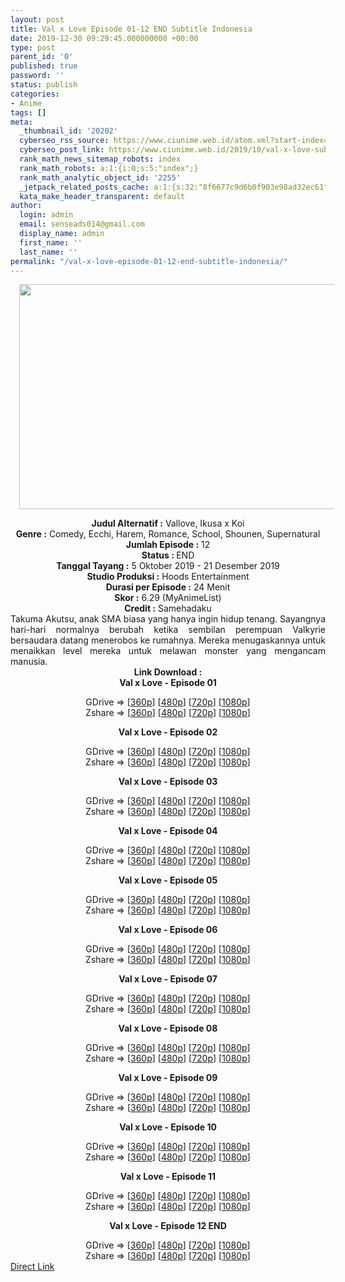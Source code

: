 ```yaml
---
layout: post
title: Val x Love Episode 01-12 END Subtitle Indonesia
date: 2019-12-30 09:29:45.000000000 +00:00
type: post
parent_id: '0'
published: true
password: ''
status: publish
categories:
- Anime
tags: []
meta:
  _thumbnail_id: '20202'
  cyberseo_rss_source: https://www.ciunime.web.id/atom.xml?start-index=1351&max-results=150
  cyberseo_post_link: https://www.ciunime.web.id/2019/10/val-x-love-subtitle-indonesia.html
  rank_math_news_sitemap_robots: index
  rank_math_robots: a:1:{i:0;s:5:"index";}
  rank_math_analytic_object_id: '2255'
  _jetpack_related_posts_cache: a:1:{s:32:"8f6677c9d6b0f903e98ad32ec61f8deb";a:2:{s:7:"expires";i:1654655070;s:7:"payload";a:0:{}}}
  kata_make_header_transparent: default
author:
  login: admin
  email: senseads014@gmail.com
  display_name: admin
  first_name: ''
  last_name: ''
permalink: "/val-x-love-episode-01-12-end-subtitle-indonesia/"
---
```

<div class="separator" style="clear: both; text-align: center;"><a href="https://1.bp.blogspot.com/-mpwiAs9jHZc/XZlNy4KaVPI/AAAAAAAAdcg/RRhWbmirqbooKp2HLS38Foinzc5I0CnSACLcBGAsYHQ/s1600/Val%2Bx%2BLove.jpg" imageanchor="1" style="margin-left: 1em; margin-right: 1em;"><img border="0" data-original-height="720" data-original-width="1280" height="360" src="{{ site.baseurl }}/assets/2019/12/Val%2Bx%2BLove.jpg" width="640" /></a></div>
<p>
<div style="text-align: center;"><b>Judul Alternatif :</b>&nbsp;Vallove, Ikusa x Koi</div>
<div style="text-align: center;"><b>Genre :</b>&nbsp;<b></b>Comedy, Ecchi, Harem, Romance, School, Shounen, Supernatural</div>
<div style="text-align: center;"><b>Jumlah Episode :</b>&nbsp;12<br /><b>Status :&nbsp;</b>END<br /><b>Tanggal Tayang :</b>&nbsp;5 Oktober 2019 - 21 Desember 2019<br /><b>Studio Produksi :</b>&nbsp;<b></b>Hoods Entertainment<br /><b>Durasi per Episode :</b>&nbsp;24 Menit</div>
<div style="text-align: center;"><b>Skor :</b>&nbsp;6.29 (MyAnimeList)<br /><b>Credit :</b>&nbsp;Samehadaku</div>
<div style="text-align: center;"></div>
<div style="text-align: justify;">Takuma Akutsu, anak SMA biasa yang hanya ingin hidup tenang. Sayangnya hari-hari normalnya berubah ketika sembilan perempuan Valkyrie bersaudara datang menerobos ke rumahnya. Mereka menugaskannya untuk menaikkan level mereka untuk melawan monster yang mengancam manusia.</div>
<div style="text-align: justify;"></div>
<div style="text-align: justify;"></div>
<div style="text-align: center;"><b>Link Download :</b></div>
<div style="text-align: center;">
<div style="text-align: center;"><b>Val x Love&nbsp;- Episode 01</b></p>
<div style="text-align: center;">GDrive =&gt; [<a href="https://drive.google.com/uc?export=download&amp;id=1_0JLSRFIw9fsLCtV4HTpVwYcNtxkf4uT" target="_blank" rel="noopener">360p</a>] [<a href="https://drive.google.com/uc?export=download&amp;id=1dkPpxN9QkPNceZL-qcHrgAOxdJ58qk-A" target="_blank" rel="noopener">480p</a>] [<a href="https://drive.google.com/uc?export=download&amp;id=1icuvGDsZpnK1dYmHChW1ftm16Iisngj9" target="_blank" rel="noopener">720p</a>] [<a href="https://drive.google.com/uc?export=download&amp;id=1PArxRFZk-srxDR3-rSxq9V__zNm3IO-n" target="_blank" rel="noopener">1080p</a>]<br />Zshare =&gt; [<a href="https://www85.zippyshare.com/v/un7K56lK/file.html" target="_blank" rel="noopener">360p</a>] [<a href="https://www85.zippyshare.com/v/LNvjNKVS/file.html" target="_blank" rel="noopener">480p</a>] [<a href="https://www5.zippyshare.com/v/YuwLrqyh/file.html" target="_blank" rel="noopener">720p</a>] [<a href="https://www68.zippyshare.com/v/A5Y0fbFs/file.html" target="_blank" rel="noopener">1080p</a>]</p>
<p><b>Val x Love&nbsp;- Episode 02</b></p>
<div style="text-align: center;">GDrive =&gt; [<a href="https://drive.google.com/uc?export=download&amp;id=1XlxYv4h5RrFySAq7U0-BR_6_F85f4kvb" target="_blank" rel="noopener">360p</a>] [<a href="https://drive.google.com/uc?export=download&amp;id=18cJU4eJGISvrpBqod3NJ84pnuj0lVkQW" target="_blank" rel="noopener">480p</a>] [<a href="https://drive.google.com/uc?export=download&amp;id=1v_5Ld297loPBA7D5W6XgT5xyOj0Q3K6x" target="_blank" rel="noopener">720p</a>] [<a href="https://drive.google.com/uc?export=download&amp;id=1XB1yl2qoKVOxfVReRV2OqQDUhBlhuxbO" target="_blank" rel="noopener">1080p</a>]<br />Zshare =&gt; [<a href="https://www118.zippyshare.com/v/OgR3rPps/file.html" target="_blank" rel="noopener">360p</a>] [<a href="https://www118.zippyshare.com/v/OLpjgVHk/file.html" target="_blank" rel="noopener">480p</a>] [<a href="https://www106.zippyshare.com/v/lvYDBcvb/file.html" target="_blank" rel="noopener">720p</a>] [<a href="https://www39.zippyshare.com/v/8xXlt0Q3/file.html" target="_blank" rel="noopener">1080p</a>]</p>
<p><b>Val x Love&nbsp;- Episode 03</b></p>
<div style="text-align: center;">GDrive =&gt; [<a href="https://drive.google.com/uc?export=download&amp;id=1J5yuvejyJ2JuR-nxtc4G2F3cUmGvh2sB" target="_blank" rel="noopener">360p</a>] [<a href="https://drive.google.com/uc?export=download&amp;id=1Ob_uSR7czV-ZX_NFrBfoiOL_E_24OPyi" target="_blank" rel="noopener">480p</a>] [<a href="https://drive.google.com/uc?export=download&amp;id=1_wMenRgjUB0H4kd3V_MmrbO0zvjcFNEp" target="_blank" rel="noopener">720p</a>] [<a href="https://drive.google.com/uc?export=download&amp;id=1IxkXNQ-P2SoWNK0ECV_u8IuRIJymcqEL" target="_blank" rel="noopener">1080p</a>]<br />Zshare =&gt; [<a href="https://www79.zippyshare.com/v/hESUJaxD/file.html" target="_blank" rel="noopener">360p</a>] [<a href="https://www79.zippyshare.com/v/lcNVLvOC/file.html" target="_blank" rel="noopener">480p</a>] [<a href="https://www26.zippyshare.com/v/txBIx0bw/file.html" target="_blank" rel="noopener">720p</a>] [<a href="https://www12.zippyshare.com/v/DnX2ZufZ/file.html" target="_blank" rel="noopener">1080p</a>]</p>
<p><b>Val x Love&nbsp;- Episode 04</b></p>
<div style="text-align: center;">GDrive =&gt; [<a href="https://drive.google.com/uc?export=download&amp;id=1ShkRiUmsboL-y8_AMnDLXkebAZS_-EfE" target="_blank" rel="noopener">360p</a>] [<a href="https://drive.google.com/uc?export=download&amp;id=1OhsJBfc0sUcIETfAvGIbcX34g6k9MtMg" target="_blank" rel="noopener">480p</a>] [<a href="https://drive.google.com/uc?export=download&amp;id=1OCjQyD9BGZq2xLsYRUIl64rfn7maI3HP" target="_blank" rel="noopener">720p</a>] [<a href="https://drive.google.com/uc?export=download&amp;id=1yX-1g3iejLhsccP_8FOqmCdsdRKJuGW8" target="_blank" rel="noopener">1080p</a>]<br />Zshare =&gt; [<a href="https://www100.zippyshare.com/v/66ISdjPD/file.html" target="_blank" rel="noopener">360p</a>] [<a href="https://www100.zippyshare.com/v/6e7nT1Ck/file.html" target="_blank" rel="noopener">480p</a>] [<a href="https://www25.zippyshare.com/v/fSXMnya5/file.html" target="_blank" rel="noopener">720p</a>] [<a href="https://www89.zippyshare.com/v/G7TSmiyO/file.html" target="_blank" rel="noopener">1080p</a>]</p>
<p><b>Val x Love&nbsp;- Episode 05</b></p>
<div style="text-align: center;">GDrive =&gt; [<a href="https://drive.google.com/uc?id=1kfUvHZhhoAWjROD906nDjVtjk_7fF8gB" target="_blank" rel="noopener">360p</a>] [<a href="https://drive.google.com/uc?id=1bydNYHCq5CVs8o4ByUaMtMzOGcEWXn22" target="_blank" rel="noopener">480p</a>] [<a href="https://drive.google.com/uc?id=1frF9XbutrL5rKFQAIX7X4-w9gBTPjD1y" target="_blank" rel="noopener">720p</a>] [<a href="https://drive.google.com/uc?id=1-3bojrKxZQg_Z-XNoBw1LV3VO3h5ZrKb" target="_blank" rel="noopener">1080p</a>]<br />Zshare =&gt; [<a href="https://www115.zippyshare.com/v/YvYj07sk/file.html" target="_blank" rel="noopener">360p</a>] [<a href="https://www21.zippyshare.com/v/q4gDttTV/file.html" target="_blank" rel="noopener">480p</a>] [<a href="https://www11.zippyshare.com/v/dK6ul4mQ/file.html" target="_blank" rel="noopener">720p</a>] [<a href="https://www40.zippyshare.com/v/BvIkPL6y/file.html" target="_blank" rel="noopener">1080p</a>]</p>
<p><b>Val x Love&nbsp;- Episode 06</b></p>
<div style="text-align: center;">GDrive =&gt; [<a href="https://drive.google.com/uc?id=1pSO-FhqrN8SKPAIqtVVmqKz4Gaet-scm" target="_blank" rel="noopener">360p</a>] [<a href="https://drive.google.com/uc?id=1dn7s62c2uTTYlSXbzV5GRWR0k_t0ggf6" target="_blank" rel="noopener">480p</a>] [<a href="https://drive.google.com/uc?id=1z8PK5AmtTCyYy9JB7CUGenoRdb-HrDon" target="_blank" rel="noopener">720p</a>] [<a href="https://drive.google.com/uc?id=1dIFfjrlLKbZ6qyN6xY-mdaHHD_pb1HNq" target="_blank" rel="noopener">1080p</a>]<br />Zshare =&gt; [<a href="https://www31.zippyshare.com/v/hXIKEGWc/file.html" target="_blank" rel="noopener">360p</a>] [<a href="https://www4.zippyshare.com/v/rFXnpECP/file.html" target="_blank" rel="noopener">480p</a>] [<a href="https://www106.zippyshare.com/v/LH6dqtM1/file.html" target="_blank" rel="noopener">720p</a>] [<a href="https://www90.zippyshare.com/v/eDmg1rLC/file.html" target="_blank" rel="noopener">1080p</a>]</p>
<p><b>Val x Love&nbsp;- Episode 07</b></p>
<div style="text-align: center;">GDrive =&gt; [<a href="https://drive.google.com/uc?id=1OvNb979fT8is_2Wrrf9ZP8ELBPXk8wxO" target="_blank" rel="noopener">360p</a>] [<a href="https://drive.google.com/uc?id=16R4i0JWMMiZhpSJDx-amW95FkkumyzV3" target="_blank" rel="noopener">480p</a>] [<a href="https://drive.google.com/uc?id=1tuNIr-Ea6c7gxV_0NBs1Wva1RVHeaONl" target="_blank" rel="noopener">720p</a>] [<a href="https://drive.google.com/uc?id=1wRx3u517PS_xAeYcwe8Lcz-wxE73oQDO" target="_blank" rel="noopener">1080p</a>]<br />Zshare =&gt; [<a href="https://www43.zippyshare.com/v/5a8YwerS/file.html" target="_blank" rel="noopener">360p</a>] [<a href="https://www80.zippyshare.com/v/FvpCDEds/file.html" target="_blank" rel="noopener">480p</a>] [<a href="https://www94.zippyshare.com/v/nzNVrgkE/file.html" target="_blank" rel="noopener">720p</a>] [<a href="https://www89.zippyshare.com/v/znYbsTnV/file.html" target="_blank" rel="noopener">1080p</a>]</p>
<p><b>Val x Love&nbsp;- Episode 08</b></p>
<div style="text-align: center;">GDrive =&gt; [<a href="https://drive.google.com/uc?export=download&amp;id=1p--B8EZh5NnJcPQGSqEAxl9cyDli4eyx" target="_blank" rel="noopener">360p</a>] [<a href="https://drive.google.com/uc?export=download&amp;id=198d67IAquyNdIQxCcuMV2K-zoJCta-pa" target="_blank" rel="noopener">480p</a>] [<a href="https://drive.google.com/uc?export=download&amp;id=1L2gM0_fWcn3K1SZW_-8i9OAx9pmu_ZRc" target="_blank" rel="noopener">720p</a>] [<a href="https://drive.google.com/uc?id=1op2mmWlKaQwLLwALQ05bmEXpt-2VM0CS" target="_blank" rel="noopener">1080p</a>]<br />Zshare =&gt; [<a href="https://www110.zippyshare.com/v/fd4Y9vK3/file.html" target="_blank" rel="noopener">360p</a>] [<a href="https://www113.zippyshare.com/v/Di7z5Q6f/file.html" target="_blank" rel="noopener">480p</a>] [<a href="https://www51.zippyshare.com/v/2BaZdp3m/file.html" target="_blank" rel="noopener">720p</a>] [<a href="https://www22.zippyshare.com/v/T5ZVGoLB/file.html" target="_blank" rel="noopener">1080p</a>]</p>
<p><b>Val x Love&nbsp;- Episode 09</b></p>
<div style="text-align: center;">GDrive =&gt; [<a href="https://drive.google.com/uc?export=download&amp;id=1MSJcm6gkC0qny4k6EOAchD8St9UmGPXv" target="_blank" rel="noopener">360p</a>] [<a href="https://drive.google.com/uc?export=download&amp;id=1Seuy5dNm4BPLHMJxQ0Hcg4prAP5d_N7x" target="_blank" rel="noopener">480p</a>] [<a href="https://drive.google.com/uc?export=download&amp;id=19ZiSzKMvzZNdYTrPxKrcRSfJOe5uTCnY" target="_blank" rel="noopener">720p</a>] [<a href="https://drive.google.com/uc?id=1rJhLUqqiNTYSASYau2-e9PgSZiGRfR3f" target="_blank" rel="noopener">1080p</a>]<br />Zshare =&gt; [<a href="https://www54.zippyshare.com/v/JnR9SzHY/file.html" target="_blank" rel="noopener">360p</a>] [<a href="https://www62.zippyshare.com/v/2VM6j9Hp/file.html" target="_blank" rel="noopener">480p</a>] [<a href="https://www27.zippyshare.com/v/7gcrv5hU/file.html" target="_blank" rel="noopener">720p</a>] [<a href="https://www116.zippyshare.com/v/wP4e1nW7/file.html" target="_blank" rel="noopener">1080p</a>]</p>
<p><b>Val x Love&nbsp;- Episode 10</b></p>
<div style="text-align: center;">GDrive =&gt; [<a href="https://drive.google.com/uc?export=download&amp;id=1925KFImzCI-uK46vWuUBFMYIbEUffC0N" target="_blank" rel="noopener">360p</a>] [<a href="https://drive.google.com/uc?export=download&amp;id=1qV_np9m0F03bkE2D3oa818LcwVzRkwHN" target="_blank" rel="noopener">480p</a>] [<a href="https://drive.google.com/uc?export=download&amp;id=1tCDm3H-YiEGXvc7tpiglNuo8QrPBzDFQ" target="_blank" rel="noopener">720p</a>] [<a href="https://drive.google.com/uc?id=1xT8P2WT8SExev0pdZjyx8wtP1ugVRUWD" target="_blank" rel="noopener">1080p</a>]<br />Zshare =&gt; [<a href="https://www35.zippyshare.com/v/eU093Y9X/file.html" target="_blank" rel="noopener">360p</a>] [<a href="https://www25.zippyshare.com/v/F4PILdJU/file.html" target="_blank" rel="noopener">480p</a>] [<a href="https://www115.zippyshare.com/v/s9hZOSW7/file.html" target="_blank" rel="noopener">720p</a>] [<a href="https://www116.zippyshare.com/v/UdwZH6Zu/file.html" target="_blank" rel="noopener">1080p</a>]</p>
<p><b>Val x Love&nbsp;- Episode 11</b></p>
<div style="text-align: center;">GDrive =&gt; [<a href="https://drive.google.com/uc?export=download&amp;id=1-x-ItaTNPZUzT-Ab4U9ac4NancLZ82zW" target="_blank" rel="noopener">360p</a>] [<a href="https://drive.google.com/uc?export=download&amp;id=16_pwNolJ7IwRjmVEYxM2oDwJBMBP5wxq" target="_blank" rel="noopener">480p</a>] [<a href="https://drive.google.com/uc?export=download&amp;id=18M5YLCl3tsunt76Uc7PCjwh2YmiWPGkQ" target="_blank" rel="noopener">720p</a>] [<a href="https://drive.google.com/uc?id=1r-CkDvTPqv9yVRsPmNVWc4AM0_kXLG1l" target="_blank" rel="noopener">1080p</a>]<br />Zshare =&gt; [<a href="https://www111.zippyshare.com/v/QSFf0nsq/file.html" target="_blank" rel="noopener">360p</a>] [<a href="https://www16.zippyshare.com/v/Z4mO7kpY/file.html" target="_blank" rel="noopener">480p</a>] [<a href="https://www64.zippyshare.com/v/Pq9iyXJp/file.html" target="_blank" rel="noopener">720p</a>] [<a href="https://www101.zippyshare.com/v/Ho73hG4T/file.html" target="_blank" rel="noopener">1080p</a>]</p>
<p><b>Val x Love&nbsp;- Episode 12 END</b></p>
<div style="text-align: center;">GDrive =&gt; [<a href="https://drive.google.com/uc?export=download&amp;id=1ByIIexWRl7aJ5mM_HMbv67M_6UL_RhqI" target="_blank" rel="noopener">360p</a>] [<a href="https://drive.google.com/uc?export=download&amp;id=1tkqiH80F-OjJ6-jyh7y-rdT1y0YiUSh_" target="_blank" rel="noopener">480p</a>] [<a href="https://drive.google.com/uc?export=download&amp;id=17xBBH2000-oG553JY-wld8bMEXF3Nbcr" target="_blank" rel="noopener">720p</a>] [<a href="https://drive.google.com/uc?id=1O0avYlvNZA2k23sxRu26rephR9PRm5Fs" target="_blank" rel="noopener">1080p</a>]<br />Zshare =&gt; [<a href="https://www5.zippyshare.com/v/5nF7Fw4t/file.html" target="_blank" rel="noopener">360p</a>] [<a href="https://www52.zippyshare.com/v/9qCUAhid/file.html" target="_blank" rel="noopener">480p</a>] [<a href="https://www24.zippyshare.com/v/U5StmiWn/file.html" target="_blank" rel="noopener">720p</a>] [<a href="https://www110.zippyshare.com/v/WfGzImZE/file.html" target="_blank" rel="noopener">1080p</a>]</div>
</div>
</div>
</div>
</div>
</div>
</div>
</div>
</div>
</div>
</div>
</div>
</div>
</div>
<link rel="stylesheet" href="https://cdnjs.cloudflare.com/ajax/libs/font-awesome/4.7.0/css/font-awesome.min.css" />
<div class="divbtn"> <a href="https://handymansurrender.com/fihup8buzv?key=94550f7ce39444073321dde3b8782f97" class="btn"><i class="fa fa-download"></i> Direct Link</a> </div>
